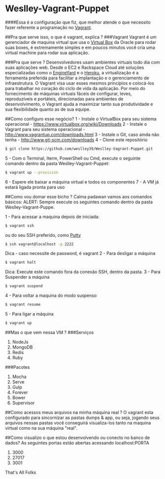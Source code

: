 Weslley-Vagrant-Puppet
======================

####Essa é a configuração que fiz, que melhor atende o que necessito fazer referente a programação no [Vagrant](http://www.vagrantup.com/).

##Pra que serve isso, o que é vagrant, explica ?
###Vagrant
Vagrant é um gerenciador de maquina virtual que usa o [Virtual Box](https://www.virtualbox.org/) da Oracle para rodar suas boxes, é extremamente simples e em poucos minutos você cria uma virtual machine para rodar sua aplicação.

###Pra que serve ?
Desenvolvedores usam ambientes virtuais todo dia com suas aplicações web. Desde o EC2 e Rackspace Cloud até soluções especializadas como o [EngineYard](https://www.engineyard.com/) e o [Heroku](https://www.heroku.com/), a virtualização é a ferramenta preferida para facilitar a implantação e o gerenciamento de infraestrutura. O Vagrant visa usar esses mesmos princípios e colocá-los para trabalhar no coração do ciclo de vida da aplicação. Por meio do fornecimento de máquinas virtuais fáceis de configurar, leves, reproduzíveis e portáteis, direcionadas para ambientes de desenvolvimento, o Vagrant ajuda a maximizar tanto sua produtividade e sua flexibilidade quanto as de sua equipe.

##Como configuro esse negócio?
1 - Instale o VirtualBox para seu sistema operacional - https://www.virtualbox.org/wiki/Downloads
2 - Instale o Vagrant para seu sistema operacional - http://www.vagrantup.com/downloads.html
3 - Instale o Git, caso ainda não tenha - http://www.git-scm.com/downloads
4 - Clone este repositório
```bash
$ git clone https://github.com/weslley39/Weslley-Vagrant-Puppet.git
```
5 - Com o Terminal, Iterm, PowerShell ou Cmd, execute o seguinte comando dentro da pasta Weslley-Vagrant-Puppet:
```bash
$ vagrant up --provision
```
6 - Espere ele baixar a máquina virtual e todos os componentes
7 - A VM já estará ligada pronta para uso

##Como vou domar esse bicho ?
Calma padawan vamos aos comandos básicos:
ALERT: Sempre execute os seguintes comando dentro da pasta Weslley-Vagrant-Puppe.

1 - Para acessar a maquina depois de iniciada:
```bash
$ vagrant ssh
```
ou do seu SSH preferido, como [Putty](http://www.putty.org/)
```bash
$ ssh vagrant@localhost -p 2222
```
Dica - caso necessite de password, é vagrant
2 - Para desligar a máquina
```bash
$ vagrant halt
```
Dica: Execute este comando fora da conexão SSH, dentro da pasta.
3 -  Para Suspender a máquina
```bash
$ vagrant suspend
```
4 - Para voltar a maquina do modo suspenso
```bash
$ vagrant resume
```
5 - Para ligar a máquina
```bash
$ vagrant up
```

##Mas o que vem nessa VM ?
###Serviços
1. NodeJs
2. MongoDB
3. Redis
4. Ruby

###Pacotes
1. Mocha
2. Serve
3. Gulp
4. Forever
5. Bower
6. Supervisor


##Como acessos meus arquivos na minha máquina real ?
O vagrant esta configurado para sincornizar as pastas dumps & app, ou seja, jogando seus arquivos nessas pastas você conseguirá visualiza-los tanto na maquina virtual como na sua máquina "real".

##Como visualizo o que estou desenvolvendo ou conecto no banco de dados?
As seguintes portas estão abertas acessando localhost:PORTA
1. 3000
2. 27017
3. 3001


That's All Folks


